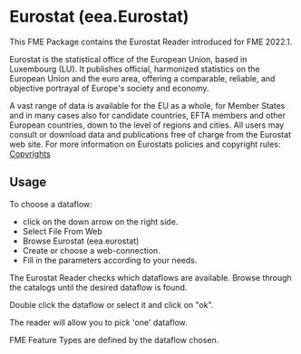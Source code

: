 # Eurostat (eea.Eurostat)
This FME Package contains the Eurostat Reader introduced for FME 2022.1.

Eurostat is the statistical office of the European Union, based in Luxembourg (LU). It publishes official, harmonized statistics on the European Union and the euro area, offering a comparable, reliable, and objective portrayal of Europe's society and economy.

A vast range of data is available for the EU as a whole, for Member States and in many cases also for candidate countries, EFTA members and other European countries, down to the level of regions and cities. All users may consult or download data and publications free of charge from the Eurostat web site. For more information on Eurostats policies and copyright rules: [Copyrights](https://ec.europa.eu/eurostat/web/main/about-us/policies/copyright)


## Usage

To choose a dataflow: 
- click on the down arrow on the right side.
- Select File From Web
- Browse Eurostat (eea.eurostat)
- Create or choose a web-connection.
- Fill in the parameters according to your needs.

The Eurostat Reader checks which dataflows are available. Browse through the catalogs until the desired dataflow is found.

Double click the dataflow or select it and click on "ok".

The reader will allow you to pick 'one' dataflow.

FME Feature Types are defined by the dataflow chosen.

<!--### See also
For instructions and more information: [Package Homepage](--edit--https://eea.github.io/eea.reportnet3.api.fme/).
-->